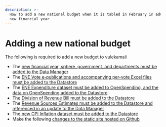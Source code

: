 ```yaml
---
description: >-
  How to add a new national budget when it is tabled in February in advance of a
  new financial year
---
```


# Adding a new national budget

The following is required to add a new budget to vulekamali

* The [new financial year, sphere, government, and departments must be added to the Data Manager](adding-new-year-sphere-government-departments.md)
* The [ENE Vote e-publications and accompanying per-vote Excel files must be added to the Datastore](../adding-modifying-information-on-the-site/bulk-uploading-department-specific-documents.md#estimates-of-national-expenditure-vote-chapters)
* The [ENE Expenditure dataset must be added to OpenSpending, and the data on OpenSpending added  to the Datastore](../adding-modifying-information-on-the-site/adding-structured-fiscal-data-to-openspending.md#estimates-of-national-expenditure)
* The [Division of Revenue Bill must be added to the Datastore](adding-a-new-division-of-revenue-bill.md)
* The [Revenue Sources Estimates must be added to the Datastore and referenced in an update to the Data Manager](adding-a-new-national-budget-adding-revenue-sources-data.md)
* The[ new CPI Inflation dataset must be added to the Datastore](adding-cpi-inflation-data.md)
* Make the following [changes to the static site hosted on Github](changes-to-static-site-hosted-on-github.md)



